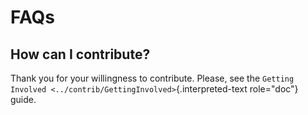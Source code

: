 # FAQs

## How can I contribute?

Thank you for your willingness to contribute. Please, see the `Getting
Involved <../contrib/GettingInvolved>`{.interpreted-text role="doc"}
guide.
